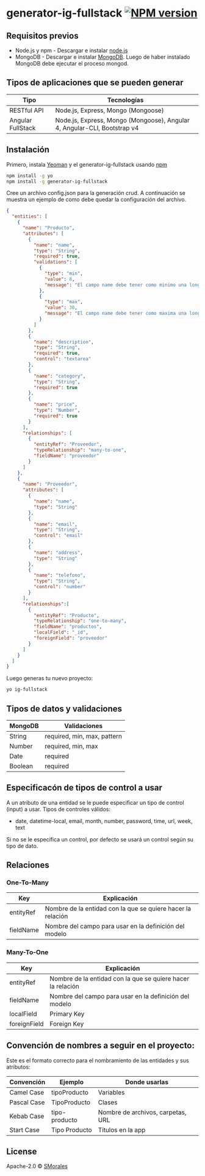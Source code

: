 # generator-ig-fullstack [![NPM version][npm-image]][npm-url]
> 

## Requisitos previos
* Node.js y npm - Descargar e instalar [node.js](https://nodejs.org/)
* MongoDB - Descargar e instalar [MongoDB](https://www.mongodb.com/download-center?jmp=nav#community). Luego de haber instalado MongoDB debe ejecutar el proceso mongod.

## Tipos de aplicaciones que se pueden generar
| Tipo          |         Tecnologías         |
|---------------------|-------------------------------------------------------------------------------|
| RESTful API         | Node.js, Express, Mongo (Mongoose)                                            |
| Angular FullStack   | Node.js, Express, Mongo (Mongoose), Angular 4, Angular-CLI, Bootstrap v4  |


## Instalación

Primero, instala [Yeoman](http://yeoman.io) y el generator-ig-fullstack usando [npm](https://www.npmjs.com/)

```bash
npm install -g yo
npm install -g generator-ig-fullstack
```

Cree un archivo config.json para la generación crud. A continuación se muestra un ejemplo de como debe quedar la configuración del archivo.


```json
{
  "entities": [
    {
      "name": "Producto",
      "attributes": [
        {
          "name": "name",
          "type": "String",
          "required": true,
          "validations": [
            {
              "type": "min",
              "value": 8,
              "message": "El campo name debe tener como minimo una longitud de 8"
            },
            {
              "type": "max",
              "value": 30,
              "message": "El campo name debe tener como maxima una longitud de 30"
            }
          ]
        },
        {
          "name": "description",
          "type": "String",
          "required": true,
          "control": "textarea"
        },
        {
          "name": "category",
          "type": "String",
          "required": true
        },
        {
          "name": "price",
          "type": "Number",
          "required": true
        }
      ],
      "relationships": [
        {
          "entityRef": "Proveedor",
          "typeRelationship": "many-to-one",
          "fieldName": "proveedor"
        }
      ]
    },
    {
      "name": "Proveedor",
      "attributes": [
        {
          "name": "name",
          "type": "String"
        },
        {
          "name": "email",
          "type": "String",
          "control": "email"
        },
        {
          "name": "address",
          "type": "String"
        },
        {
          "name": "telefono",
          "type": "String",
          "control": "number"
        }
      ],
      "relationships":[
        {
          "entityRef": "Producto",
          "typeRelationship": "one-to-many",
          "fieldName": "productos",
          "localField": "_id",
          "foreignField": "proveedor"
        }
      ]
    }
  ]
}
```
Luego generas tu nuevo proyecto:

```bash
yo ig-fullstack
```

## Tipos de datos y validaciones
| MongoDB  |         Validaciones         |
|----------|------------------------------|
| String   | required, min, max, pattern  |
| Number   | required, min, max           |
| Date     | required                     |
| Boolean  | required                     |

## Especificacón de tipos de control a usar

A un atributo de una entidad se le puede especificar un tipo de control (input) a usar. Tipos de controles válidos:

* date, datetime-local, email, month, number, password, time, url, week, text

Si no se le especifica un control, por defecto se usará un control según su tipo de dato.

## Relaciones
### One-To-Many
| Key         |         Explicación          |
|-------------|-------------------------------------------------------------|
| entityRef      | Nombre de la entidad con la que se quiere hacer la relación |
| fieldName   | Nombre del campo para usar en la definición del modelo      |

### Many-To-One
| Key         |         Explicación          |
|-------------|-------------------------------------------------------------|
| entityRef      | Nombre de la entidad con la que se quiere hacer la relación |
| fieldName   | Nombre del campo para usar en la definición del modelo      |
| localField   | Primary Key      |
| foreignField   | Foreign Key      |

## Convención de nombres a seguir en el proyecto:
Este es el formato correcto para el nombramiento de las entidades y sus atributos:

| Convención  |    Ejemplo    |            Donde usarlas           |
|-------------|---------------|------------------------------------|
| Camel Case  | tipoProducto  | Variables                          |
| Pascal Case | TipoProducto  | Clases                             |
| Kebab Case  | tipo-producto | Nombre de archivos, carpetas, URL  |
| Start Case  | Tipo Producto |  Títulos en la app                 |

## License

Apache-2.0 © [SMorales]()


[npm-image]: https://badge.fury.io/js/generator-ig-fullstack.svg
[npm-url]: https://npmjs.org/package/generator-ig-fullstack
